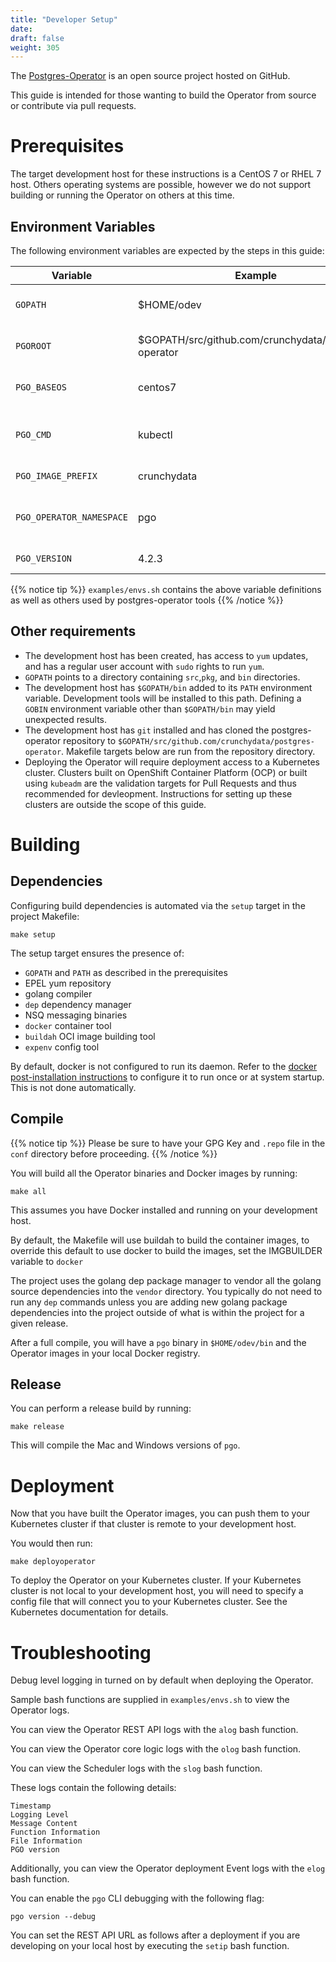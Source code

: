 ```yaml
---
title: "Developer Setup"
date:
draft: false
weight: 305
---
```


The [Postgres-Operator](https://github.com/crunchydata/postgres-operator) is an open source project hosted on GitHub.

This guide is intended for those wanting to build the Operator from source or contribute via pull requests.


# Prerequisites
The target development host for these instructions is a CentOS 7 or RHEL 7 host. Others operating systems
are possible, however we do not support building or running the Operator on others at this time.

## Environment Variables

The following environment variables are expected by the steps in this guide:

Variable | Example | Description
-------- | ------- | -----------
`GOPATH` | $HOME/odev | Golang project directory
`PGOROOT` | $GOPATH/src/github.com/crunchydata/postgres-operator | Operator repository location
`PGO_BASEOS` | centos7 | Base OS for container images
`PGO_CMD` | kubectl | Cluster management tool executable
`PGO_IMAGE_PREFIX` | crunchydata | Container image prefix
`PGO_OPERATOR_NAMESPACE` | pgo | Kubernetes namespace for the operator
`PGO_VERSION` | 4.2.3 | Operator version

{{% notice tip %}}
`examples/envs.sh` contains the above variable definitions as well as others used by postgres-operator tools
{{% /notice %}}


## Other requirements

* The development host has been created, has access to `yum` updates, and has a regular user account with `sudo` rights to run `yum`.
* `GOPATH` points to a directory containing `src`,`pkg`, and `bin` directories.
* The development host has `$GOPATH/bin` added to its `PATH` environment variable. Development tools will be installed to this path. Defining a `GOBIN` environment variable other than `$GOPATH/bin` may yield unexpected results.
* The development host has `git` installed and has cloned the postgres-operator repository to `$GOPATH/src/github.com/crunchydata/postgres-operator`. Makefile targets below are run from the repository directory.
* Deploying the Operator will require deployment access to a Kubernetes cluster. Clusters built on OpenShift Container Platform (OCP) or built using `kubeadm` are the validation targets for Pull Requests and thus recommended for devleopment. Instructions for setting up these clusters are outside the scope of this guide.


# Building

## Dependencies

Configuring build dependencies is automated via the `setup` target in the project Makefile:

    make setup

The setup target ensures the presence of:

* `GOPATH` and `PATH` as described in the prerequisites
* EPEL yum repository
* golang compiler
* `dep` dependency manager
* NSQ messaging binaries
* `docker` container tool
* `buildah` OCI image building tool
* `expenv` config tool

By default, docker is not configured to run its daemon. Refer to the [docker post-installation instructions](https://docs.docker.com/install/linux/linux-postinstall/) to configure it to run once or at system startup. This is not done automatically.

## Compile

{{% notice tip %}}
Please be sure to have your GPG Key and `.repo` file in the `conf` directory
before proceeding.
{{% /notice %}}

You will build all the Operator binaries and Docker images by running:

    make all

This assumes you have Docker installed and running on your development host.

By default, the Makefile will use buildah to build the container images, to override this default to use docker to build the images, set the IMGBUILDER variable to `docker`


The project uses the golang dep package manager to vendor all the golang source dependencies into the `vendor` directory.  You typically do not need to run any `dep` commands unless you are adding new golang package dependencies into the project outside of what is within the project for a given release.

After a full compile, you will have a `pgo` binary in `$HOME/odev/bin` and the Operator images in your local Docker registry.

## Release
You can perform a release build by running:

    make release

This will compile the Mac and Windows versions of `pgo`.


# Deployment

Now that you have built the Operator images, you can push them to your Kubernetes cluster if that cluster is remote to your development host.

You would then run:

    make deployoperator

To deploy the Operator on your Kubernetes cluster.  If your Kubernetes cluster is not local to your development host, you will need to specify a config file that will connect you to your Kubernetes cluster. See the Kubernetes documentation for details.


# Troubleshooting

Debug level logging in turned on by default when deploying the Operator.

Sample bash functions are supplied in `examples/envs.sh` to view
the Operator logs.

You can view the Operator REST API logs with the `alog` bash function.

You can view the Operator core logic logs with the `olog` bash function.

You can view the Scheduler logs with the `slog` bash function.

These logs contain the following details:

	Timestamp
	Logging Level
	Message Content
	Function Information
	File Information
	PGO version

Additionally, you can view the Operator deployment Event logs with the `elog` bash function.

You can enable the `pgo` CLI debugging with the following flag:

    pgo version --debug

You can set the REST API URL as follows after a deployment if you are
developing on your local host by executing the `setip` bash function.
